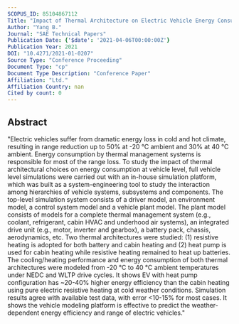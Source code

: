 ```yaml
---
SCOPUS_ID: 85104867112
Title: "Impact of Thermal Architecture on Electric Vehicle Energy Consumption/Range: A Study with Full Vehicle Simulation"
Author: "Yang B."
Journal: "SAE Technical Papers"
Publication Date: {'$date': '2021-04-06T00:00:00Z'}
Publication Year: 2021
DOI: "10.4271/2021-01-0207"
Source Type: "Conference Proceeding"
Document Type: "cp"
Document Type Description: "Conference Paper"
Affiliation: "Ltd."
Affiliation Country: nan
Cited by count: 0
---
```


## Abstract
"Electric vehicles suffer from dramatic energy loss in cold and hot climate, resulting in range reduction up to 50% at -20 °C ambient and 30% at 40 °C ambient. Energy consumption by thermal management systems is responsible for most of the range loss. To study the impact of thermal architectural choices on energy consumption at vehicle level, full vehicle level simulations were carried out with an in-house simulation platform, which was built as a system-engineering tool to study the interaction among hierarchies of vehicle systems, subsystems and components. The top-level simulation system consists of a driver model, an environment model, a control system model and a vehicle plant model. The plant model consists of models for a complete thermal management system (e.g., coolant, refrigerant, cabin HVAC and underhood air systems), an integrated drive unit (e.g., motor, inverter and gearbox), a battery pack, chassis, aerodynamics, etc. Two thermal architectures were studied: (1) resistive heating is adopted for both battery and cabin heating and (2) heat pump is used for cabin heating while resistive heating remained to heat up batteries. The cooling/heating performance and energy consumption of both thermal architectures were modeled from -20 °C to 40 °C ambient temperatures under NEDC and WLTP drive cycles. It shows EV with heat pump configuration has ~20-40% higher energy efficiency than the cabin heating using pure electric resistive heating at cold weather conditions. Simulation results agree with available test data, with error <10-15% for most cases. It shows the vehicle modeling platform is effective to predict the weather-dependent energy efficiency and range of electric vehicles."
